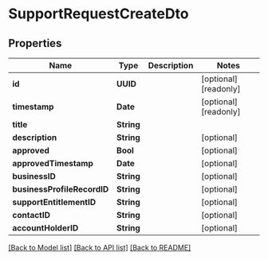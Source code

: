 # SupportRequestCreateDto

## Properties
Name | Type | Description | Notes
------------ | ------------- | ------------- | -------------
**id** | **UUID** |  | [optional] [readonly] 
**timestamp** | **Date** |  | [optional] [readonly] 
**title** | **String** |  | 
**description** | **String** |  | [optional] 
**approved** | **Bool** |  | [optional] 
**approvedTimestamp** | **Date** |  | [optional] 
**businessID** | **String** |  | [optional] 
**businessProfileRecordID** | **String** |  | [optional] 
**supportEntitlementID** | **String** |  | [optional] 
**contactID** | **String** |  | [optional] 
**accountHolderID** | **String** |  | [optional] 

[[Back to Model list]](../README.md#documentation-for-models) [[Back to API list]](../README.md#documentation-for-api-endpoints) [[Back to README]](../README.md)


